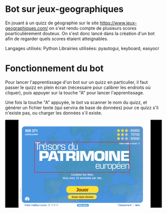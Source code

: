 # Bot sur jeux-geographiques

En jouant à un quizz de géographie sur le site https://www.jeux-geographiques.com/ on s'est rendu compte de plusieurs scores poarticulièrement douteux.
On s'est donc lancé dans la création d'un bot afin de regarder quels scores étaient atteignables.

Langages utilisés: Python
Librairies utilisées: pyautogui, keyboard, easyocr

# Fonctionnement du bot 

Pour lancer l'apprentissage d'un bot sur un quizz en particulier, il faut passer le quizz en plein écran (nécessaire pour calibrer les endroits où cliquer), puis appuyer sur la touche "A" pour lancer l'apprentissage.

Une fois la touche "A" appuyée, le bot va scanner le nom du quizz, et générer un fichier texte (qui servira de base de données) pour ce quizz s'il n'existe pas, ou charger les données s'il existe.

![Détection du quizz](assets/TitleDetection.png)
